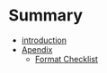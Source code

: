 # Summary

* [introduction](README.md)
* [Apendix](apendix.md)
   * [Format Checklist](format_checklist.md)

